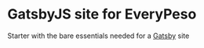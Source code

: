 # GatsbyJS site for EveryPeso
Starter with the bare essentials needed for a [Gatsby](https://www.gatsbyjs.org/) site